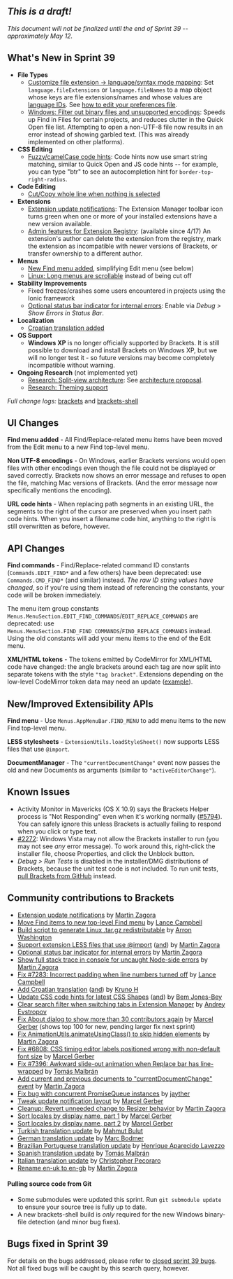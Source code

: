 _This is a draft!_
--------------------
_This document will not be finalized until the end of Sprint 39 -- approximately May 12._

What's New in Sprint 39
-----------------------
* **File Types**
    * [Customize file extension -> language/syntax mode mapping](https://github.com/adobe/brackets/pull/7588): Set `language.fileExtensions` or `language.fileNames` to a map object whose keys are file extensions/names and whose values are [language IDs](https://github.com/adobe/brackets/blob/master/src/language/languages.json). See [how to edit your preferences file](https://github.com/adobe/brackets/wiki/How-to-Use-Brackets#preferences).
    * [Windows: Filter out binary files and unsupported encodings](https://trello.com/c/Sji5hLvW/1219-1s-automatically-ignore-exclude-binary-files): Speeds up Find in Files for certain projects, and reduces clutter in the Quick Open file list. Attempting to open a non-UTF-8 file now results in an error instead of showing garbled text. (This was already implemented on other platforms).
* **CSS Editing**
    * [Fuzzy/camelCase code hints](https://github.com/adobe/brackets/pull/7441): Code hints now use smart string matching, similar to Quick Open and JS code hints -- for example, you can type "btr" to see an autocompletion hint for `border-top-right-radius`.
* **Code Editing**
    * [Cut/Copy whole line when nothing is selected](https://github.com/marijnh/CodeMirror/issues/2382)
* **Extensions**
    * [Extension update notifications](https://github.com/adobe/brackets/pull/7330): The Extension Manager toolbar icon turns green when one or more of your installed extensions have a new version available.
    * [Admin features for Extension Registry](https://trello.com/c/NAtggRqE/1224-simple-admin-for-registry): (available since 4/17) An extension's author can delete the extension from the registry, mark the extension as incompatible with newer versions of Brackets, or transfer ownership to a different author.
* **Menus**
    * [New Find menu added](https://github.com/adobe/brackets/pull/7488), simplifying Edit menu (see below)
    * [Linux: Long menus are scrollable](https://github.com/adobe/brackets/pull/7731) instead of being cut off
* **Stability Improvements**
    * Fixed freezes/crashes some users encountered in projects using the Ionic framework
    * [Optional status bar indicator for internal errors](https://github.com/adobe/brackets/pull/7639): Enable via _Debug > Show Errors in Status Bar_.
* **Localization**
    * [Croatian translation added](https://github.com/adobe/brackets/pull/7567)
* **OS Support**
    * **Windows XP** is no longer officially supported by Brackets. It is still possible to download and install Brackets on Windows XP, but we will no longer test it - so future versions may become completely incompatible without warning.
* **Ongoing Research** (not implemented yet)
    * [Research: Split-view architecture](https://trello.com/c/8YAFyAZD/500-split-view-multiple-documents): See [architecture proposal](https://github.com/adobe/brackets/wiki/SplitView-Architecture-Notes).
    * [Research: Theming support](https://groups.google.com/forum/#!topic/brackets-dev/Rj-LhMSseKE)

_Full change logs:_ [brackets](https://github.com/adobe/brackets/compare/sprint-38...sprint-39#commits_bucket) and [brackets-shell](https://github.com/adobe/brackets-shell/compare/sprint-38...sprint-39#commits_bucket)


UI Changes
----------
**Find menu added** - All Find/Replace-related menu items have been moved from the Edit menu to a new Find top-level menu.

**Non UTF-8 encodings** - On Windows, earlier Brackets versions would open files with other encodings even though the file could not be displayed or saved correctly. Brackets now shows an error message and refuses to open the file, matching Mac versions of Brackets. (And the error message now specifically mentions the encoding).

**URL code hints** - When replacing path segments in an existing URL, the segments to the right of the cursor are preserved when you insert path code hints. When you insert a filename code hint, anything to the right is still overwritten as before, however.

API Changes
-----------
**Find commands** - Find/Replace-related command ID constants (`Commands.EDIT_FIND*` and a few others) have been deprecated: use `Commands.CMD_FIND*` (and similar) instead. _The raw ID string values have changed_, so if you're using them instead of referencing the constants, your code will be broken immediately.

The menu item group constants `Menus.MenuSection.EDIT_FIND_COMMANDS`/`EDIT_REPLACE_COMMANDS` are deprecated: use `Menus.MenuSection.FIND_FIND_COMMANDS`/`FIND_REPLACE_COMMANDS` instead. Using the old constants will add your menu items to the end of the Edit menu.

**XML/HTML tokens** - The tokens emitted by CodeMirror for XML/HTML code have changed: the angle brackets around each tag are now split into separate tokens with the style `"tag bracket"`. Extensions depending on the low-level CodeMirror token data may need an update ([example](https://github.com/adobe/brackets/pull/7545/files)).

New/Improved Extensibility APIs
-------------------------------
**Find menu** - Use `Menus.AppMenuBar.FIND_MENU` to add menu items to the new Find top-level menu.

**LESS stylesheets** - `ExtensionUtils.loadStyleSheet()` now supports LESS files that use `@import`.

**DocumentManager** - The `"currentDocumentChange"` event now passes the old and new Documents as arguments (similar to `"activeEditorChange"`).


Known Issues
------------
* Activity Monitor in Mavericks (OS X 10.9) says the Brackets Helper process is "Not Responding" even when it's working normally ([#5794](https://github.com/adobe/brackets/issues/5794)). You can safely ignore this unless Brackets is actually failing to respond when you click or type text.
* [#2272](https://github.com/adobe/brackets/issues/2272): Windows Vista may not allow the Brackets installer to run (you may not see _any_ error message). To work around this, right-click the installer file, choose Properties, and click the Unblock button.
* _Debug > Run Tests_ is disabled in the installer/DMG distributions of Brackets, because the unit test code is not included. To run unit tests, [pull Brackets from GitHub](https://github.com/adobe/brackets/wiki/How-to-Hack-on-Brackets#wiki-getcode) instead.

Community contributions to Brackets
-----------------------------------
* [Extension update notifications](https://github.com/adobe/brackets/pull/7330) by [Martin Zagora](https://github.com/zaggino)
* [Move Find items to new top-level Find menu](https://github.com/adobe/brackets/pull/7488) by [Lance Campbell](https://github.com/lkcampbell)
* [Build script to generate Linux .tar.gz redistributable](https://github.com/adobe/brackets-shell/pull/433) by [Arron Washington](https://github.com/radicaled)
* [Support extension LESS files that use @import](https://github.com/adobe/brackets/pull/7522) ([and](https://github.com/adobe/brackets/pull/7612)) by [Martin Zagora](https://github.com/zaggino)
* [Optional status bar indicator for internal errors](https://github.com/adobe/brackets/pull/7639) by [Martin Zagora](https://github.com/zaggino)
* [Show full stack trace in console for uncaught Node-side errors](https://github.com/adobe/brackets-shell/pull/432) by [Martin Zagora](https://github.com/zaggino)
* [Fix #7283: Incorrect padding when line numbers turned off](https://github.com/adobe/brackets/pull/7641) by [Lance Campbell](https://github.com/lkcampbell)
* [Add Croatian translation](https://github.com/adobe/brackets/pull/7567) ([and](https://github.com/adobe/brackets/pull/7710)) by [Kruno H](https://github.com/diomed)
* [Update CSS code hints for latest CSS Shapes](https://github.com/adobe/brackets/pull/7761) ([and](https://github.com/adobe/brackets/pull/7763)) by [Bem Jones-Bey](https://github.com/bemjb)
* [Clear search filter when switching tabs in Extension Manager](https://github.com/adobe/brackets/pull/7388) by [Andrey Evstropov](https://github.com/EAndreyF)
* [Fix About dialog to show more than 30 contributors again](https://github.com/adobe/brackets/pull/7618) by [Marcel Gerber](https://github.com/SAPlayer) (shows top 100 for new, pending larger fix next sprint)
* [Fix AnimationUtils.animateUsingClass() to skip hidden elements](https://github.com/adobe/brackets/pull/7713) by [Martin Zagora](https://github.com/zaggino)
* [Fix #6808: CSS timing editor labels positioned wrong with non-default font size](https://github.com/adobe/brackets/pull/7742) by [Marcel Gerber](https://github.com/SAPlayer)
* [Fix #7396: Awkward slide-out animation when Replace bar has line-wrapped](https://github.com/adobe/brackets/pull/7743) by [Tomás Malbrán](https://github.com/TomMalbran)
* [Add current and previous documents to "currentDocumentChange" event](https://github.com/adobe/brackets/pull/7509) by [Martin Zagora](https://github.com/zaggino)
* [Fix bug with concurrent PromiseQueue instances](https://github.com/adobe/brackets/pull/7485) by [jayther](https://github.com/jayther)
* [Tweak update notification layout](https://github.com/adobe/brackets/pull/7636) by [Marcel Gerber](https://github.com/SAPlayer)
* [Cleanup: Revert unneeded change to Resizer behavior](https://github.com/adobe/brackets/pull/7526) by [Martin Zagora](https://github.com/zaggino)
* [Sort locales by display name, part 1](https://github.com/adobe/brackets/pull/7593) by [Marcel Gerber](https://github.com/SAPlayer)
* [Sort locales by display name, part 2](https://github.com/adobe/brackets/pull/7617) by [Marcel Gerber](https://github.com/SAPlayer)
* [Turkish translation update](https://github.com/adobe/brackets/pull/7690) by [Mahmut Bulut](https://github.com/vertexclique)
* [German translation update](https://github.com/adobe/brackets/pull/7715) by [Marc Bodmer](https://github.com/m-bodmer)
* [Brazilian Portuguese translation update](https://github.com/adobe/brackets/pull/7470) by [Henrique Aparecido Lavezzo](https://github.com/Rynaro)
* [Spanish translation update](https://github.com/adobe/brackets/pull/7780) by [Tomás Malbrán](https://github.com/TomMalbran)
* [Italian translation update](https://github.com/adobe/brackets/pull/7792) by [Christopher Pecoraro](https://github.com/chrispecoraro)
* [Rename en-uk to en-gb](https://github.com/adobe/brackets/pull/7599) by [Martin Zagora](https://github.com/zaggino)


#### Pulling source code from Git
* Some submodules were updated this sprint. Run `git submodule update` to ensure your source tree is fully up to date.
* A new brackets-shell build is _only_ required for the new Windows binary-file detection (and minor bug fixes).

Bugs fixed in Sprint 39
-----------------------
For details on the bugs addressed, please refer to [closed sprint 39 bugs](https://github.com/adobe/brackets/issues?labels=&milestone=27&state=closed). Not all fixed bugs will be caught by this search query, however.